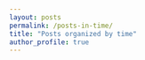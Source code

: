 ```yaml
---
layout: posts
permalink: /posts-in-time/
title: "Posts organized by time"
author_profile: true
---
```



